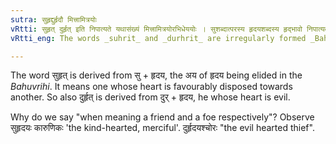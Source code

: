 ```yaml
---
sutra: सुहृद्दुर्हृदौ मित्त्रामित्रयोः
vRtti: सुहृत् दुर्हृत् इति निपात्यते यथासंख्यं मित्त्रामित्रयोरभिधेययोः । सुशब्दात्परस्य हृदयशब्दस्य हृद्भावो निपात्यते बहुव्रीहौ, तथा दुःशब्दात्परस्य ॥
vRtti_eng: The words _suhrit_ and _durhrit_ are irregularly formed _Bahuvrihi_ compounds, denoting 'a friend' and 'a foe' respectively.

---
```

The word सुहृत् is derived from सु + हृदय, the अय of हृदय being elided in the _Bahuvrihi_. It means one whose heart is favourably disposed towards another. So also दुर्हृत् is derived from दुर् + हृदय, he whose heart is evil.

Why do we say "when meaning a friend and a foe respectively"? Observe सुहृदयः कारुणिकः 'the kind-hearted, merciful'. दुर्हृदयश्चोरः "the evil hearted thief".
